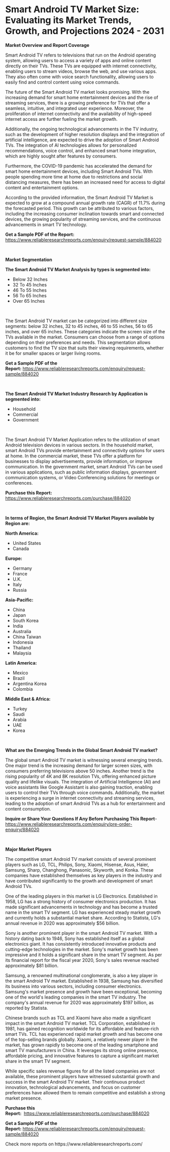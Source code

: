 <p><h1>Smart Android TV Market Size: Evaluating its Market Trends, Growth, and Projections 2024 - 2031</h1></p><p><strong>Market Overview and Report Coverage</strong></p>
<p><p>Smart Android TV refers to televisions that run on the Android operating system, allowing users to access a variety of apps and online content directly on their TVs. These TVs are equipped with internet connectivity, enabling users to stream videos, browse the web, and use various apps. They also often come with voice search functionality, allowing users to easily find and control content using voice commands.</p><p>The future of the Smart Android TV market looks promising. With the increasing demand for smart home entertainment devices and the rise of streaming services, there is a growing preference for TVs that offer a seamless, intuitive, and integrated user experience. Moreover, the proliferation of internet connectivity and the availability of high-speed internet access are further fueling the market growth.</p><p>Additionally, the ongoing technological advancements in the TV industry, such as the development of higher resolution displays and the integration of artificial intelligence, are expected to drive the adoption of Smart Android TVs. The integration of AI technologies allows for personalized recommendations, voice control, and enhanced smart home integration, which are highly sought after features by consumers.</p><p>Furthermore, the COVID-19 pandemic has accelerated the demand for smart home entertainment devices, including Smart Android TVs. With people spending more time at home due to restrictions and social distancing measures, there has been an increased need for access to digital content and entertainment options.</p><p>According to the provided information, the Smart Android TV Market is expected to grow at a compound annual growth rate (CAGR) of 11.7% during the forecasted period. This growth can be attributed to various factors, including the increasing consumer inclination towards smart and connected devices, the growing popularity of streaming services, and the continuous advancements in smart TV technology.</p></p>
<p><strong>Get a Sample PDF of the Report:</strong> <a href="https://www.reliableresearchreports.com/enquiry/request-sample/884020">https://www.reliableresearchreports.com/enquiry/request-sample/884020</a></p>
<p>&nbsp;</p>
<p><strong>Market Segmentation</strong></p>
<p><strong>The Smart Android TV Market Analysis by types is segmented into:</strong></p>
<p><ul><li>Below 32 Inches</li><li>32 To 45 Inches</li><li>46 To 55 Inches</li><li>56 To 65 Inches</li><li>Over 65 Inches</li></ul></p>
<p>&nbsp;</p>
<p><p>The Smart Android TV market can be categorized into different size segments: below 32 inches, 32 to 45 inches, 46 to 55 inches, 56 to 65 inches, and over 65 inches. These categories indicate the screen size of the TVs available in the market. Consumers can choose from a range of options depending on their preferences and needs. This segmentation allows customers to find the TV size that suits their viewing requirements, whether it be for smaller spaces or larger living rooms.</p></p>
<p><strong>Get a Sample PDF of the Report:</strong>&nbsp;<a href="https://www.reliableresearchreports.com/enquiry/request-sample/884020">https://www.reliableresearchreports.com/enquiry/request-sample/884020</a></p>
<p>&nbsp;</p>
<p><strong>The Smart Android TV Market Industry Research by Application is segmented into:</strong></p>
<p><ul><li>Household</li><li>Commercial</li><li>Government</li></ul></p>
<p>&nbsp;</p>
<p><p>The Smart Android TV Market Application refers to the utilization of smart Android television devices in various sectors. In the household market, smart Android TVs provide entertainment and connectivity options for users at home. In the commercial market, these TVs offer a platform for businesses to display advertisements, provide information, or improve communication. In the government market, smart Android TVs can be used in various applications, such as public information displays, government communication systems, or Video Conferencing solutions for meetings or conferences.</p></p>
<p><strong>Purchase this Report:</strong>&nbsp; <a href="https://www.reliableresearchreports.com/purchase/884020">https://www.reliableresearchreports.com/purchase/884020</a></p>
<p>&nbsp;</p>
<p><strong>In terms of Region, the Smart Android TV Market Players available by Region are:</strong></p>
<p>
    <p> <strong> North America: </strong>
        <ul>
            <li>United States</li>
            <li>Canada</li>
        </ul>
        </p> 
    <p> <strong> Europe: </strong>
        <ul>
            <li>Germany</li>
            <li>France</li>
            <li>U.K.</li>
            <li>Italy</li>
            <li>Russia</li>
        </ul>
        </p> 
    <p> <strong> Asia-Pacific: </strong>
        <ul>
            <li>China</li>
            <li>Japan</li>
            <li>South Korea</li>
            <li>India</li>
            <li>Australia</li>
            <li>China Taiwan</li>
            <li>Indonesia</li>
            <li>Thailand</li>
            <li>Malaysia</li>
        </ul>
        </p> 
    <p> <strong> Latin America: </strong>
        <ul>
            <li>Mexico</li>
            <li>Brazil</li>
            <li>Argentina Korea</li>
            <li>Colombia</li>
        </ul>
        </p> 
    <p> <strong> Middle East & Africa: </strong>
        <ul>
            <li>Turkey</li>
            <li>Saudi</li>
            <li>Arabia</li>
            <li>UAE</li>
            <li>Korea</li>
        </ul>
    </p>
    </p>
<p>&nbsp;</p>
<p><strong>What are the Emerging Trends in the Global Smart Android TV market?</strong></p>
<p><p>The global smart Android TV market is witnessing several emerging trends. One major trend is the increasing demand for larger screen sizes, with consumers preferring televisions above 50 inches. Another trend is the rising popularity of 4K and 8K resolution TVs, offering enhanced picture quality and lifelike visuals. The integration of Artificial Intelligence (AI) and voice assistants like Google Assistant is also gaining traction, enabling users to control their TVs through voice commands. Additionally, the market is experiencing a surge in internet connectivity and streaming services, leading to the adoption of smart Android TVs as a hub for entertainment and content consumption.</p></p>
<p><strong>Inquire or Share Your Questions If Any Before Purchasing This Report</strong>- <a href="https://www.reliableresearchreports.com/enquiry/pre-order-enquiry/884020">https://www.reliableresearchreports.com/enquiry/pre-order-enquiry/884020</a></p>
<p>&nbsp;</p>
<p><strong>Major Market Players</strong></p>
<p><p>The competitive smart Android TV market consists of several prominent players such as LG, TCL, Philips, Sony, Xiaomi, Hisense, Asus, Haier, Samsung, Sharp, Changhong, Panasonic, Skyworth, and Konka. These companies have established themselves as key players in the industry and have contributed significantly to the growth and development of smart Android TVs.</p><p>One of the leading players in this market is LG Electronics. Established in 1958, LG has a strong history of consumer electronics production. It has made significant advancements in technology and has become a trusted name in the smart TV segment. LG has experienced steady market growth and currently holds a substantial market share. According to Statista, LG's annual revenue in 2020 was approximately $56 billion.</p><p>Sony is another prominent player in the smart Android TV market. With a history dating back to 1946, Sony has established itself as a global electronics giant. It has consistently introduced innovative products and cutting-edge technologies in the market. Sony's market growth has been impressive and it holds a significant share in the smart TV segment. As per its financial report for the fiscal year 2020, Sony's sales revenue reached approximately $81 billion.</p><p>Samsung, a renowned multinational conglomerate, is also a key player in the smart Android TV market. Established in 1938, Samsung has diversified its business into various sectors, including consumer electronics. Samsung's market presence and growth have been exceptional, becoming one of the world's leading companies in the smart TV industry. The company's annual revenue for 2020 was approximately $197 billion, as reported by Statista.</p><p>Chinese brands such as TCL and Xiaomi have also made a significant impact in the smart Android TV market. TCL Corporation, established in 1981, has gained recognition worldwide for its affordable and feature-rich smart TVs. TCL has experienced rapid market growth and has become one of the top-selling brands globally. Xiaomi, a relatively newer player in the market, has grown rapidly to become one of the leading smartphone and smart TV manufacturers in China. It leverages its strong online presence, affordable pricing, and innovative features to capture a significant market share in the smart TV segment.</p><p>While specific sales revenue figures for all the listed companies are not available, these prominent players have witnessed substantial growth and success in the smart Android TV market. Their continuous product innovation, technological advancements, and focus on customer preferences have allowed them to remain competitive and establish a strong market presence.</p></p>
<p><strong>Purchase this Report:</strong>&nbsp;&nbsp;<a href="https://www.reliableresearchreports.com/purchase/884020">https://www.reliableresearchreports.com/purchase/884020</a></p>
<p></p>
<p><strong>Get a Sample PDF of the Report:</strong>&nbsp;<a href="https://www.reliableresearchreports.com/enquiry/request-sample/884020">https://www.reliableresearchreports.com/enquiry/request-sample/884020</a></p>
<p>Check more reports on https://www.reliableresearchreports.com/</p>